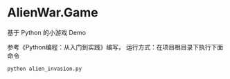 # AlienWar.Game
基于 Python 的小游戏 Demo


参考《Python编程：从入门到实践》编写，
运行方式：在项目根目录下执行下面命令
```
python alien_invasion.py
```
